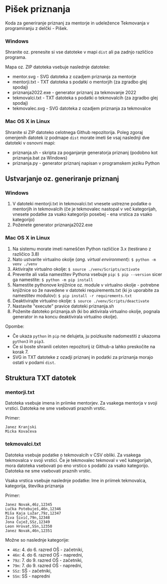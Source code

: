 # Pišek priznanja

Koda za generiranje priznanj za mentorje in udeležence Tekmovanja v programiranju z delčki - Pišek.

### Windows

Shranite oz. prenesite si vse datoteke v mapi `dist` ali pa zadnjo različico programa.

Mapa oz. ZIP datoteka vsebuje naslednje datoteke:
* mentor.svg - SVG datoteka z ozadjem priznanja za mentorje
* mentorji.txt - TXT datoteka s podatki o mentorjih (za zgradbo glej spodaj)
* priznanja2022.exe - generator priznanj za tekmovanje 2022
* tekmovalci.txt - TXT datoteka s podatki o tekmovalcih (za zgradbo glej spodaj)
* tekmovalec.svg - SVG datoteka z ozadjem priznanja za tekmovalce

### Mac OS X in Linux

Shranite si ZIP datoteko celotnega Github repozitorija. Poleg zgoraj omenjenih datotek iz podmape `dist` morate imeti še vsaj naslednji dve datoteki v osnovni mapi:
* priznanja.sh - skripta za poganjanje generatorja priznanj (podobno kot priznanja.bat za Windows)
* priznanja.py - generator priznanj napisan v programskem jeziku Python


## Ustvarjanje oz. generiranje priznanj

### Windows

1. V datoteki mentorji.txt in tekmovalci.txt vnesete ustrezne podatke o mentorjih in tekmovalcih (če je tekmovalec nastopal v več kategorijah, vnesete podatke za vsako kategorijo posebej - ena vrstica za vsako kategorijo)
2. Poženete generator priznanja2022.exe

### Mac OS X in Linux

1. Na sistemu morate imeti nameščen Python različice 3.x (testirano z različico 3.8)
2. Nato ustvarite virtualno okolje (_ang. virtual environment_):
   ```$ python -m venv ./venv```
3. Aktivirajte virtualno okolje:
    ```$ source ./venv/Scripts/activate```
4. Preverite ali vaša namestitev Pythona vsebuje `pip`:
   ```$ pip --version```
   sicer ga namestite:
   ```$ python -m pip install```
5. Namestite pythonove knjižnice oz. module v virtualno okolje - potrebne knjižnice so že navedene v datoteki requirements.txt (ki jo uporabite za namestitev modulov):
   ```$ pip install -r requirements.txt```
6. Deaktivirajte virtualno okolje:
   ```$ source ./venv/Scripts/deactivate```
7. Nastavite "execute" pravice datoteki priznanja.sh
8. Poženite datoteko priznanja.sh (ki bo aktivirala virtualno okolje, pognala generator in na koncu deaktivirala virtualno okolje).

Opombe:
* Če ukaza `python` in `pip` ne delujeta, ju poizkusite nadomestiti z ukazoma `python3` in `pip3`.
* Če si boste shranili celoten repozitorij iz Github-a lahko preskočite na korak 7.
* SVG in TXT datoteke z ozadji priznanj in podatki za priznanja morajo ostati v podami `dist`.

## Struktura TXT datotek

### mentorji.txt

Datoteka vsebuje imena in priimke mentorjev. Za vsakega mentorja v svoji vrstici. Datoteka ne sme vsebovati praznih vrstic.

Primer:
```
Janez Kranjski
Micka Kovačeva
```

### tekmovalci.txt

Datoteka vsebuje podatke o tekmovalcih v CSV obliki. Za vsakega tekmovalca v svoji vrstici. Če je tekmovalec tekmoval v več kategorijah, mora datoteka vsebovati po eno vrstico s podatki za vsako kategorijo. Datoteka ne sme vsebovati praznih vrstic.

Vsaka vrstica vsebuje naslednje podatke:
Ime in priimek tekmovalca, kategorija, številka priznanja

Primer:
```
Janez Novak,46z,12345
Lučka Potebuješ,46n,12346
Miša Kaja Lužar,79z,12347
Živa Šivič,79n,12348
Jona Čujež,SSz,12349
Leon Hrovat,SSn,12350
Janez Novak,46n,12351
```

Možne so naslednje kategorije:
* `46z`: 4. do 6. razred OŠ - začetniki,
* `46n`: 4. do 6. razred OŠ - napredni,
* `79z`: 7. do 9. razred OŠ - začetniki,
* `79n`: 7. do 9. razred OŠ - napredni,
* `SSz`: SŠ - začetniki,
* `SSn`: SŠ - napredni
